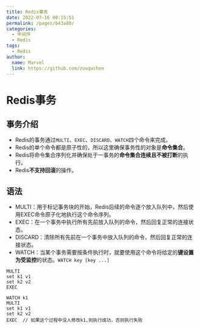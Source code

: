 ```yaml
---
title: Redis事务
date: 2022-07-16 00:15:51
permalink: /pages/b43a80/
categories:
  - 中间件
  - Redis
tags:
  - Redis
author: 
  name: Marvel
  link: https://github.com/zouquchen
---
```

# Redis事务

## 事务介绍

- Redis的事务通过`MULTI`、`EXEC`、`DISCARD`、`WATCH`四个命令来完成。
- Redis的单个命令都是原子性的，所以这里确保事务性的对象是**命令集合**。
- Redis将命令集合序列化并确保处于一事务的**命令集合连续且不被打断**的执行。
- Redis**不支持回滚**的操作。

## 语法

- MULTI：用于标记事务块的开始，Redis后续的命令逐个放入队列中，然后使用EXEC命令原子化地执行这个命令序列。
- EXEC：在一个事务中执行所有先前放入队列的命令，然后回复正常的连接状态。
- DISCARD：清除所有先前在一个事务中放入队列的命令，然后回复正常的连接状态。
- WATCH：当某个事务需要按条件执行时，就要使用这个命令将给定的**键设置为受监控**的状态。`WATCH key [key ...]`

```
MULTI
set k1 v1
set k2 v2
EXEC
```

```
WATCH k1
MULTI
set k1 v1
set k2 v2
EXEC  // 如果这个过程中没人修改k1,则执行成功，否则执行失败
```


